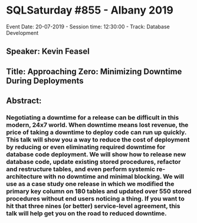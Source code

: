 # SQLSaturday #855 - Albany 2019
Event Date: 20-07-2019 - Session time: 12:30:00 - Track: Database Development
## Speaker: Kevin Feasel
## Title: Approaching Zero:  Minimizing Downtime During Deployments
## Abstract:
### Negotiating a downtime for a release can be difficult in this modern, 24x7 world.  When downtime means lost revenue, the price of taking a downtime to deploy code can run up quickly.  This talk will show you a way to reduce the cost of deployment by reducing or even eliminating required downtime for database code deployment.  We will show how to release new database code, update existing stored procedures, refactor and restructure tables, and even perform systemic re-architecture with no downtime and minimal blocking.  We will use as a case study one release in which we modified the primary key column on 180 tables and updated over 550 stored procedures without end users noticing a thing.  If you want to hit that three nines (or better) service-level agreement, this talk will help get you on the road to reduced downtime.
